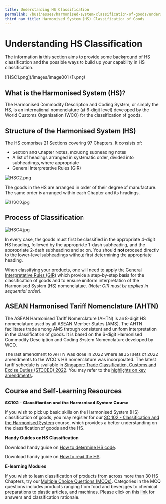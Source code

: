 ```yaml
---
title: Understanding HS Classification
permalink: /businesses/harmonised-system-classification-of-goods/understanding-hs-classification/
third_nav_title: Harmonised System (HS) Classification of Goods
---
```

# Understanding HS Classification

The information in this section aims to provide some background of HS classification and the possible ways to build up your capability in HS classification.

![HSC1.png](/images/image001 (1).png)

## What is the Harmonised System (HS)?

The Harmonised Commodity Description and Coding System, or simply the HS, is an international nomenclature (at 6-digit level) developed by the World Customs Organisation (WCO) for the classification of goods.

    
## Structure of the Harmonised System (HS)
   

The HS comprises 21 Sections covering 97 Chapters. It consists of:

-   Section and Chapter Notes, including subheading notes
-   A list of headings arranged in systematic order, divided into subheadings, where appropriate
-   General Interpretative Rules (GIR)

![HSC2.png](/images/hsc2.png)

The goods in the HS are arranged in order of their degree of manufacture. The same order is arranged within each Chapter and its headings.

![HSC3.jpg](/images/hsc3.jpg)


## Process of Classification
  ![HSC4.jpg](/images/hsc4.jpg)
    
In every case, the goods must first be classified in the appropriate 4-digit HS heading, followed by the appropriate 1-dash subheading, and the appropriate 2-dash subheading and so on. You should  **not**  proceed directly to the lower-level subheadings without first determining the appropriate heading.
    
When classifying your products, one will need to apply the  [General Interpretative Rules (GIR)](/files/businesses/generalrulesfortheinterpretation.pdf)  which provide a step-by-step basis for the classification of goods and to ensure uniform interpretation of the Harmonised System (HS) nomenclature.  _(Note: GIR must be applied in sequential order)._
    

    
## ASEAN Harmonised Tariff Nomenclature (AHTN)
    
The ASEAN Harmonised Tariff Nomenclature (AHTN) is an 8-digit HS nomenclature used by all ASEAN Member States (AMS). The AHTN facilitates trade among AMS through consistent and uniform interpretation in the classification of goods. It is based on the 6-digit Harmonised Commodity Description and Coding System Nomenclature developed by WCO.

The last amendment to AHTN was done in 2022 where all 351 sets of 2022 amendments to the WCO's HS nomenclature was incorporated. The latest tariff schedule is available in [Singapore Trade Classification, Customs and Excise Duties (STCCED) 2022](https://go.gov.sg/stcced2022). You may refer to the [highlights on key amendments](/files/ahtn%202022%20changes.pdf).


## Course and Self-Learning Resources

**SC102 - Classification and the Harmonised System Course**

If you wish to pick up basic skills on the Harmonised System (HS) classification of goods, you may register for our [SC 102 - Classification and the Harmonised System](/businesses/business-resources/courses-and-events) course, which provides a better understanding on the classification of goods and the HS.

**Handy Guides on HS Classification**

Download handy guide on [How to determine HS code](/files/businesses/how-to-determine-hs-code.pdf).

Download handy guide on [How to read the HS](/files/businesses/how-to-read-the-hs.pdf).


**E-learning Modules**

If you wish to learn classification of products from across more than 30 HS Chapters, try our [Multiple Choice Questions (MCQs)](https://go.gov.sg/hs-mcq).
Categories in the MCQ questions includes products ranging from food and beverages to chemical preparations to plastic articles, and machines. Please click on this [link](https://go.gov.sg/hs-mcq-answers) for answers and classification rationale.